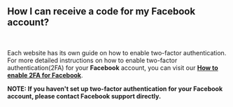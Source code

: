 <!-- 
---
title: How I can receive a code for my Facebook account?
--- 
-->

## **How I can receive a code for my Facebook account?**

<br />

Each website has its own guide on how to enable two-factor authentication. For more detailed instructions on how to enable two-factor authentication(2FA) for your **Facebook** account, you can visit our [**How to enable 2FA for Facebook**](https://authenticator.2stable.com/2fa-guides/facebook/).

**NOTE: If you haven't set up two-factor authentication for your Facebook account, please contact Facebook support directly.**

